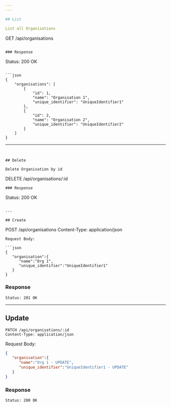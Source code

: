 ```yaml
---
---

## List

List all Organisations

```
GET /api/organisations
```

### Response

```
Status: 200 OK
```

```json
{
    "organisations": [
        {
            "id": 1,
            "name": "Organisation 1",
            "unique_identifier": "UniqueIdentifier1"
        },
        {
            "id": 2,
            "name": "Organisation 2",
            "unique_identifier": "UniqueIdentifier2"
        }
    ]
}
```

---
```


## Delete

Delete Organisation by id

```
DELETE /api/organisations/:id
```
### Response

```
Status: 200 OK
```

---

## Create

```
POST /api/organisations
Content-Type: application/json
```
Request Body:

```json
{
   "organisation":{
      "name":"Org 1",
      "unique_identifier":"UniqueIdentifier1"
   }
}
```

### Response

```
Status: 201 OK
```

---

## Update

```
PATCH /api/organisations/:id
Content-Type: application/json
```
Request Body:

```json
{
   "organisation":{
      "name":"Org 1 - UPDATE",
      "unique_identifier":"UniqueIdentifier1 - UPDATE"
   }
}
```

### Response

```
Status: 200 OK
```
